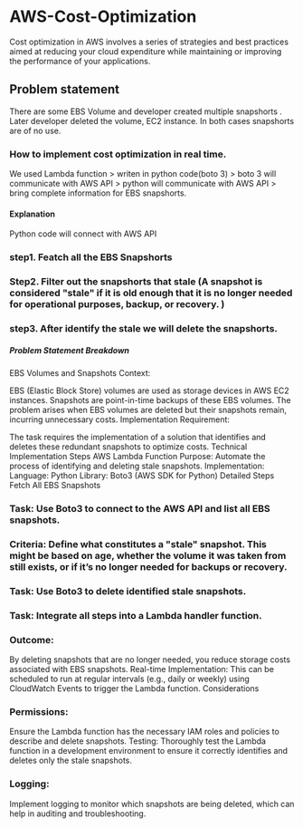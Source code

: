 # AWS-Cost-Optimization

Cost optimization in AWS involves a series of strategies and best practices aimed at reducing your cloud expenditure while maintaining or improving the performance of your applications.

## Problem statement
There are some EBS Volume and developer created multiple snapshorts . Later developer deleted the volume, EC2 instance. 
In both cases snapshorts are of no use.

### How to implement cost optimization in real time.

We used Lambda function > writen in python code(boto 3) > boto 3 will communicate with AWS API > python will communicate with AWS API > bring complete information for EBS snapshorts.

#### Explanation

Python code will connect with AWS API 
### step1. Featch all the EBS Snapshorts
### Step2. Filter out the snapshorts that stale (A snapshot is considered "stale" if it is old enough that it is no longer needed for operational purposes, backup, or recovery. )
### step3. After identify the stale we will delete the snapshorts.

##### Problem Statement Breakdown
EBS Volumes and Snapshots Context:

EBS (Elastic Block Store) volumes are used as storage devices in AWS EC2 instances.
Snapshots are point-in-time backups of these EBS volumes.
The problem arises when EBS volumes are deleted but their snapshots remain, incurring unnecessary costs.
Implementation Requirement:

The task requires the implementation of a solution that identifies and deletes these redundant snapshots to optimize costs.
Technical Implementation Steps
AWS Lambda Function
Purpose: Automate the process of identifying and deleting stale snapshots.
Implementation:
Language: Python
Library: Boto3 (AWS SDK for Python)
Detailed Steps
Fetch All EBS Snapshots

### Task: Use Boto3 to connect to the AWS API and list all EBS snapshots.

### Criteria: Define what constitutes a "stale" snapshot. This might be based on age, whether the volume it was taken from still exists, or if it’s no longer needed for backups or recovery.

### Task: Use Boto3 to delete identified stale snapshots.

### Task: Integrate all steps into a Lambda handler function.

### Outcome:
By deleting snapshots that are no longer needed, you reduce storage costs associated with EBS snapshots.
Real-time Implementation: This can be scheduled to run at regular intervals (e.g., daily or weekly) using CloudWatch Events to trigger the Lambda function.
Considerations

### Permissions:
Ensure the Lambda function has the necessary IAM roles and policies to describe and delete snapshots.
Testing: Thoroughly test the Lambda function in a development environment to ensure it correctly identifies and deletes only the stale snapshots.

### Logging:
Implement logging to monitor which snapshots are being deleted, which can help in auditing and troubleshooting.